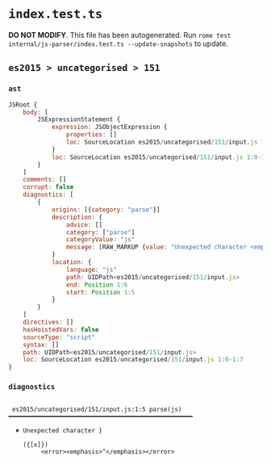 # `index.test.ts`

**DO NOT MODIFY**. This file has been autogenerated. Run `rome test internal/js-parser/index.test.ts --update-snapshots` to update.

## `es2015 > uncategorised > 151`

### `ast`

```javascript
JSRoot {
	body: [
		JSExpressionStatement {
			expression: JSObjectExpression {
				properties: []
				loc: SourceLocation es2015/uncategorised/151/input.js 1:1-1:6
			}
			loc: SourceLocation es2015/uncategorised/151/input.js 1:0-1:7
		}
	]
	comments: []
	corrupt: false
	diagnostics: [
		{
			origins: [{category: "parse"}]
			description: {
				advice: []
				category: ["parse"]
				categoryValue: "js"
				message: [RAW_MARKUP {value: "Unexpected character <emphasis>"}, "}", RAW_MARKUP {value: "</emphasis>"}]
			}
			location: {
				language: "js"
				path: UIDPath<es2015/uncategorised/151/input.js>
				end: Position 1:6
				start: Position 1:5
			}
		}
	]
	directives: []
	hasHoistedVars: false
	sourceType: "script"
	syntax: []
	path: UIDPath<es2015/uncategorised/151/input.js>
	loc: SourceLocation es2015/uncategorised/151/input.js 1:0-1:7
}
```

### `diagnostics`

```

 es2015/uncategorised/151/input.js:1:5 parse(js) ━━━━━━━━━━━━━━━━━━━━━━━━━━━━━━━━━━━━━━━━━━━━━━━━━━━

  ✖ Unexpected character }

    ({[x]})
         <error><emphasis>^</emphasis></error>


```
